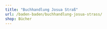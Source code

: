```yaml
---
title: "Buchhandlung Josua Straß"
url: /baden-baden/buchhandlung-josua-strass/
shop: Bücher
---
```

